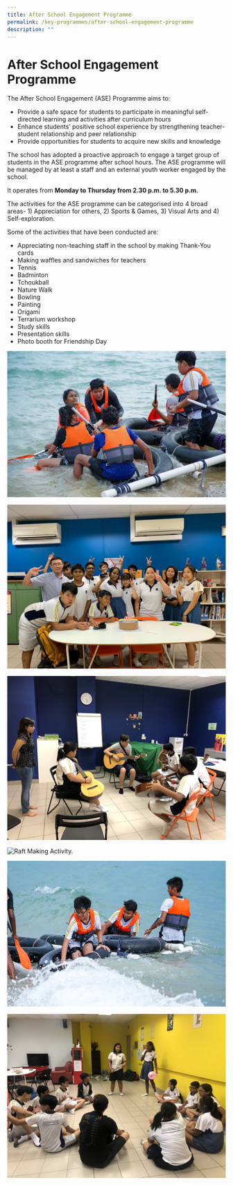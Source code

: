 ```yaml
---
title: After School Engagement Programme
permalink: /key-programmes/after-school-engagement-programme
description: ""
---
```

# After School Engagement Programme

The After School Engagement (ASE) Programme aims to:

* Provide a safe space for students to participate in meaningful self-directed learning and activities after curriculum hours
* Enhance students’ positive school experience by strengthening teacher- student relationship and peer relationship
* Provide opportunities for students to acquire new skills and knowledge

The school has adopted a proactive approach to engage a target group of students in the ASE programme after school hours. The ASE programme will be managed by at least a staff and an external youth worker engaged by the school.

It operates from **Monday to Thursday from 2.30 p.m. to 5.30 p.m.**

The activities for the ASE programme can be categorised into 4 broad areas- 1) Appreciation for others, 2) Sports & Games, 3) Visual Arts and 4) Self-exploration.

Some of the activities that have been conducted are:

* Appreciating non-teaching staff in the school by making Thank-You cards
* Making waffles and sandwiches for teachers
* Tennis
* Badminton
* Tchoukball
* Nature Walk
* Bowling
* Painting
* Origami
* Terrarium workshop
* Study skills
* Presentation skills
* Photo booth for Friendship Day

![ASE rafting](/images/ASE%20rafting.jpg)

![Birthday Celebration](/images/Birthday%20Celebration.jpeg)

![Guitar Workshop](/images/Guitar%20Workshop.jpg)

![Raft Making Activity.](/images/Raft%20Making%20Activity.jpg)

![Rafting](/images/rafting.jpg)

![Team Bonding Activity.](/images/Team%20Bonding%20Acitivity.jpg)